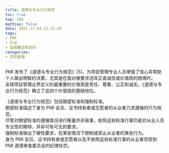 ```yaml
---
title: 道德与专业行为规范
toc: true
top: 100
mathjax: false
date: 2021-12-04 22:31:45
tags:
- PMP
- 引论
- 指南概述和目的
categories:
- 项目管理
---
```

PMI 发布了《道德与专业行为规范》[5]，为项目管理专业人员增强了信心并帮助个人做出明智的决策，尤其是在面对被要求违背正直诚信或价值观的困境时。  
全球项目管理业界定义的最重要的价值观是责任、尊重、公正和诚实。《道德与专业行为规范》确立了这四个价值观的基础地位。

《道德与专业行为规范》包括期望标准和强制标准。  
期望标准描述了身为 PMI 会员、证书持有者或志愿者的从业者力求遵循的行为规范。  
尽管对期望标准的遵循情况进行衡量并非易事，依照这些标准行事仍是对从业人员专业性的期待，并非可有可无的要求。  
强制标准做出了硬性要求，在某些情况下限制或禁止从业者的某些行为。  
身为 PMI 会员、证书持有者或志愿者以及不依照这些标准行事的从业者将受到 PMI 道德审查委员会的纪律处罚。
